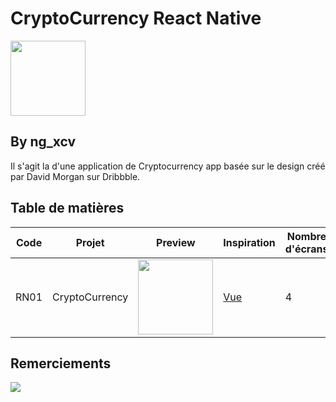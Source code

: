 # CryptoCurrency React Native

 <img src="https://cdn.dribbble.com/users/3712718/screenshots/14896748/media/46be264ccd9a8a2c05691e657be48167.png?compress=1&resize=1200x900" width="120" />

## By ng_xcv

Il s'agit la d'une application de Cryptocurrency app basée sur le design créé par David Morgan sur Dribbble.

## Table de matières

| Code | Projet         | Preview                                                                                                                                                     | Inspiration                                                       | Nombre d'écrans |
| ---- | -------------- | ----------------------------------------------------------------------------------------------------------------------------------------------------------- | ----------------------------------------------------------------- | --------------- |
| RN01 | CryptoCurrency | <img src="https://cdn.dribbble.com/users/3712718/screenshots/14896748/media/46be264ccd9a8a2c05691e657be48167.png?compress=1&resize=1200x900" width="120" /> | [Vue](https://dribbble.com/shots/14896748-Cryptocoin-App-concept) | 4               |

## Remerciements

<a href="https://github.com/byprogrammers/lets-code-react-native/graphs/contributors">
  <img src="https://contributors-img.web.app/image?repo=byprogrammers/lets-code-react-native" />
</a>
